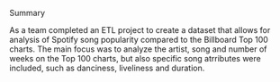 Summary

As a team completed an ETL project to create a dataset that allows for analysis of Spotify song popularity compared to the Billboard Top 100 charts. The main focus was to analyze the artist, song and number of weeks on the Top 100 charts, but also specific song atrributes were included, such as danciness, liveliness and duration.



